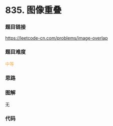 # 835. 图像重叠

### 题目链接

https://leetcode-cn.com/problems/image-overlap

### 题目难度

<font color=#F0AD4E>中等</font>

### 思路



### 图解

无

### 代码

```python
```
